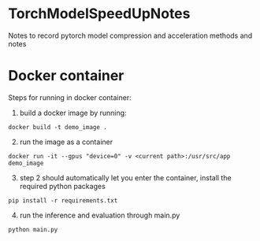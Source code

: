 # TorchModelSpeedUpNotes
Notes to record pytorch model compression and acceleration methods and notes

# Docker container
Steps for running in docker container:

1. build a docker image by running:
```
docker build -t demo_image .
```
2. run the image as a container
```
docker run -it --gpus "device=0" -v <current path>:/usr/src/app demo_image
```
3. step 2 should automatically let you enter the container, install the required python packages
```
pip install -r requirements.txt
```
4. run the inference and evaluation through main.py
```
python main.py
```
